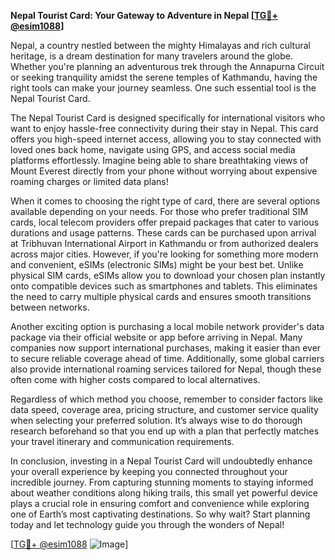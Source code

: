 **Nepal Tourist Card: Your Gateway to Adventure in Nepal [[TG💪+ @esim1088](https://t.me/s/esim1088)]**

Nepal, a country nestled between the mighty Himalayas and rich cultural heritage, is a dream destination for many travelers around the globe. Whether you're planning an adventurous trek through the Annapurna Circuit or seeking tranquility amidst the serene temples of Kathmandu, having the right tools can make your journey seamless. One such essential tool is the Nepal Tourist Card.

The Nepal Tourist Card is designed specifically for international visitors who want to enjoy hassle-free connectivity during their stay in Nepal. This card offers you high-speed internet access, allowing you to stay connected with loved ones back home, navigate using GPS, and access social media platforms effortlessly. Imagine being able to share breathtaking views of Mount Everest directly from your phone without worrying about expensive roaming charges or limited data plans!

When it comes to choosing the right type of card, there are several options available depending on your needs. For those who prefer traditional SIM cards, local telecom providers offer prepaid packages that cater to various durations and usage patterns. These cards can be purchased upon arrival at Tribhuvan International Airport in Kathmandu or from authorized dealers across major cities. However, if you're looking for something more modern and convenient, eSIMs (electronic SIMs) might be your best bet. Unlike physical SIM cards, eSIMs allow you to download your chosen plan instantly onto compatible devices such as smartphones and tablets. This eliminates the need to carry multiple physical cards and ensures smooth transitions between networks.

Another exciting option is purchasing a local mobile network provider's data package via their official website or app before arriving in Nepal. Many companies now support international purchases, making it easier than ever to secure reliable coverage ahead of time. Additionally, some global carriers also provide international roaming services tailored for Nepal, though these often come with higher costs compared to local alternatives.

Regardless of which method you choose, remember to consider factors like data speed, coverage area, pricing structure, and customer service quality when selecting your preferred solution. It’s always wise to do thorough research beforehand so that you end up with a plan that perfectly matches your travel itinerary and communication requirements.

In conclusion, investing in a Nepal Tourist Card will undoubtedly enhance your overall experience by keeping you connected throughout your incredible journey. From capturing stunning moments to staying informed about weather conditions along hiking trails, this small yet powerful device plays a crucial role in ensuring comfort and convenience while exploring one of Earth’s most captivating destinations. So why wait? Start planning today and let technology guide you through the wonders of Nepal!

[[TG💪+ @esim1088](https://t.me/s/esim1088) ![Image](https://i.postimg.cc/Y0z9fWf4/image.png)]